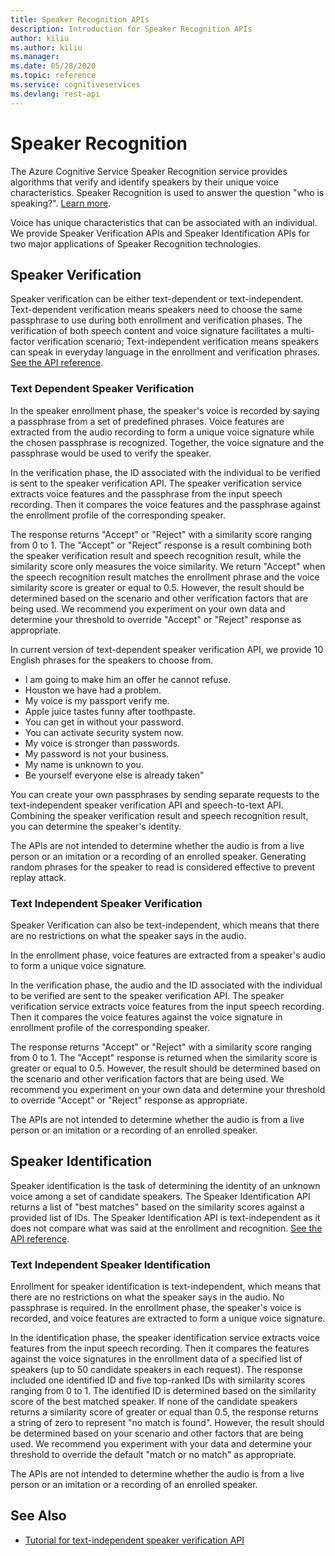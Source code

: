 ```yaml
---
title: Speaker Recognition APIs
description: Introduction for Speaker Recognition APIs
author: kiliu
ms.author: kiliu
ms.manager: 
ms.date: 05/28/2020
ms.topic: reference
ms.service: cognitiveservices
ms.devlang: rest-api
---
```


# Speaker Recognition

The Azure Cognitive Service Speaker Recognition service provides algorithms that verify and identify speakers by their unique voice characteristics. Speaker Recognition is used to answer the question "who is speaking?". [Learn more](https://azure.microsoft.com/en-us/services/cognitive-services/speaker-recognition/).

Voice has unique characteristics that can be associated with an individual. We provide Speaker Verification APIs and Speaker Identification APIs for two major applications of Speaker Recognition technologies.

## Speaker Verification

Speaker verification can be either text-dependent or text-independent. Text-dependent verification means speakers need to choose the same passphrase to use during both enrollment and verification phases. The verification of both speech content and voice signature facilitates a multi-factor verification scenario; Text-independent verification means speakers can speak in everyday language in the enrollment and verification phrases. [See the API reference]().

### Text Dependent Speaker Verification

In the speaker enrollment phase, the speaker's voice is recorded by saying a passphrase from a set of predefined phrases. Voice features are extracted from the audio recording to form a unique voice signature while the chosen passphrase is recognized. Together, the voice signature and the passphrase would be used to verify the speaker.

In the verification phase, the ID associated with the individual to be verified is sent to the speaker verification API. The speaker verification service extracts voice features and the passphrase from the input speech recording. Then it compares the voice features and the passphrase against the enrollment profile of the corresponding speaker.

The response returns "Accept" or "Reject" with a similarity score ranging from 0 to 1. The "Accept" or "Reject" response is a result combining both the speaker verification result and speech recognition result, while the similarity score only measures the voice similarity. We return "Accept" when the speech recognition result matches the enrollment phrase and the voice similarity score is greater or equal to 0.5. However, the result should be determined based on the scenario and other verification factors that are being used. We recommend you experiment on your own data and determine your threshold to override "Accept" or "Reject" response as appropriate.

In current version of text-dependent speaker verification API, we provide 10 English phrases for the speakers to choose from.

- I am going to make him an offer he cannot refuse.
- Houston we have had a problem.
- My voice is my passport verify me.
- Apple juice tastes funny after toothpaste.
- You can get in without your password.
- You can activate security system now.
- My voice is stronger than passwords.
- My password is not your business.
- My name is unknown to you.
- Be yourself everyone else is already taken"

You can create your own passphrases by sending separate requests to the text-independent speaker verification API and speech-to-text API. Combining the speaker verification result and speech recognition result, you can determine the speaker's identity.

The APIs are not intended to determine whether the audio is from a live person or an imitation or a recording of an enrolled speaker. Generating random phrases for the speaker to read is considered effective to prevent replay attack.

### Text Independent Speaker Verification

Speaker Verification can also be text-independent, which means that there are no restrictions on what the speaker says in the audio.

In the enrollment phase, voice features are extracted from a speaker's audio to form a unique voice signature.

In the verification phase, the audio and the ID associated with the individual to be verified are sent to the speaker verification API. The speaker verification service extracts voice features from the input speech recording. Then it compares the voice features against the voice signature in enrollment profile of the corresponding speaker.

The response returns "Accept" or "Reject" with a similarity score ranging from 0 to 1. The "Accept" response is returned when the similarity score is greater or equal to 0.5. However, the result should be determined based on the scenario and other verification factors that are being used. We recommend you experiment on your own data and determine your threshold to override "Accept" or "Reject" response as appropriate.

The APIs are not intended to determine whether the audio is from a live person or an imitation or a recording of an enrolled speaker.

## Speaker Identification

Speaker identification is the task of determining the identity of an unknown voice among a set of candidate speakers. The Speaker Identification API returns a list of "best matches" based on the similarity scores against a provided list of IDs. The Speaker Identification API is text-independent as it does not compare what was said at the enrollment and recognition. [See the API reference]().

### Text Independent Speaker Identification

Enrollment for speaker identification is text-independent, which means that there are no restrictions on what the speaker says in the audio. No passphrase is required. In the enrollment phase, the speaker's voice is recorded, and voice features are extracted to form a unique voice signature.

In the identification phase, the speaker identification service extracts voice features from the input speech recording. Then it compares the features against the voice signatures in the enrollment data of a specified list of speakers (up to 50 candidate speakers in each request). The response included one identified ID and five top-ranked IDs with similarity scores ranging from 0 to 1. The identified ID is determined based on the similarity score of the best matched speaker. If none of the candidate speakers returns a similarity score of greater or equal than 0.5, the response returns a string of zero to represent "no match is found". However, the result should be determined based on your scenario and other factors that are being used. We recommend you experiment with your data and determine your threshold to override the default "match or no match" as appropriate.

The APIs are not intended to determine whether the audio is from a live person or an imitation or a recording of an enrolled speaker.

## See Also

- [Tutorial for text-independent speaker verification API](https://azure.microsoft.com/en-us/resources/videos/speaker-recognition-text-independent-verification-developer-tutorial/)